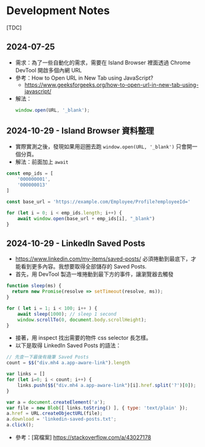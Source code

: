 # Development Notes

[TDC]

## 2024-07-25

- 需求：為了一些自動化的需求，需要在 Island Browser 裡面透過 Chrome DevTool 開啟多個內網 URL
- 參考：How to Open URL in New Tab using JavaScript?
  - https://www.geeksforgeeks.org/how-to-open-url-in-new-tab-using-javascript/
- 解法：
  ```js
  window.open(URL, '_blank');
  ```

## 2024-10-29 - Island Browser 資料整理

- 實際實測之後，發現如果用迴圈去跑 `window.open(URL, '_blank')` 只會開一個分頁。
- 解法：前面加上 `await`
```js
const emp_ids = [
    '000000001',
    '000000013'
]

const base_url = 'https://example.com/Employee/Profile?employeeId='

for (let i = 0; i < emp_ids.length; i++) {
    await window.open(base_url + emp_ids[i], "_blank")
}
```

## 2024-10-29 - LinkedIn Saved Posts

- https://www.linkedin.com/my-items/saved-posts/ 必須捲動到最底下，才能看到更多內容。我想要取得全部儲存的 Saved Posts.
- 首先，用 DevTool 製造一堆捲動到最下方的事件，讓瀏覽器去觸發
```js
function sleep(ms) {
  return new Promise(resolve => setTimeout(resolve, ms));
}

for ( let i = 1; i < 100; i++ ) {
    await sleep(1000); // sleep 1 second
    window.scrollTo(0, document.body.scrollHeight);
}
```
- 接著，用 inspect 找出需要的物件 css selector 長怎樣。
- 以下是取得 LinkedIn Saved Posts 的語法：
```js
// 先查一下最後有幾筆 Saved Posts
count = $$("div.mh4 a.app-aware-link").length

var links = []
for (let i=0; i < count; i++) {
    links.push($$("div.mh4 a.app-aware-link")[i].href.split('?')[0]);
}

var a = document.createElement('a');
var file = new Blob([ links.toString() ], { type: 'text/plain' });
a.href = URL.createObjectURL(file);
a.download = 'linkedin-saved-posts.txt';
a.click();
```
- 參考：[寫檔案] https://stackoverflow.com/a/43027178